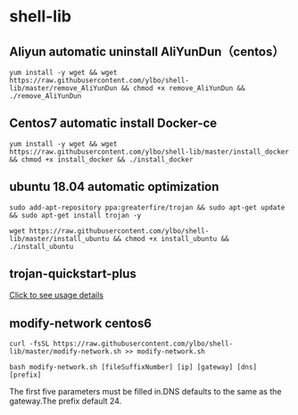 # shell-lib

##  Aliyun automatic uninstall AliYunDun（centos）
```
yum install -y wget && wget https://raw.githubusercontent.com/ylbo/shell-lib/master/remove_AliYunDun && chmod +x remove_AliYunDun && ./remove_AliYunDun
```
## Centos7 automatic install Docker-ce
```
yum install -y wget && wget https://raw.githubusercontent.com/ylbo/shell-lib/master/install_docker && chmod +x install_docker && ./install_docker
```
## ubuntu 18.04 automatic optimization
```
sudo add-apt-repository ppa:greaterfire/trojan && sudo apt-get update && sudo apt-get install trojan -y

wget https://raw.githubusercontent.com/ylbo/shell-lib/master/install_ubuntu && chmod +x install_ubuntu && ./install_ubuntu
```
## trojan-quickstart-plus

[Click to see usage details](https://github.com/ylbo/shell-lib/blob/master/trojan-quickstart-plus.md)

## modify-network centos6
```
curl -fsSL https://raw.githubusercontent.com/ylbo/shell-lib/master/modify-network.sh >> modify-network.sh

bash modify-network.sh [fileSuffixNumber] [ip] [gateway] [dns] [prefix]
````
The first five parameters must be filled in.DNS defaults to the same as the gateway.The prefix default 24.